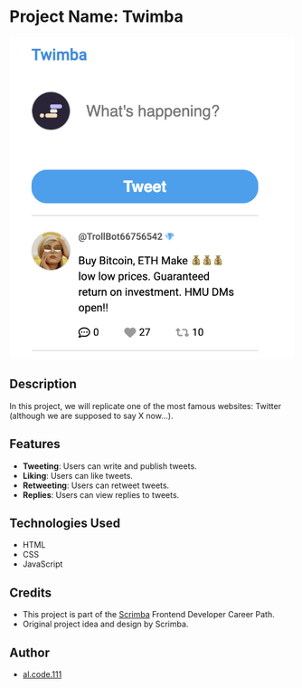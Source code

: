 # Project Name: Twimba

![Website Screenshot](images/twimba-screenshot.png)

## Description

In this project, we will replicate one of the most famous websites: Twitter (although we are supposed to say X now...).

## Features

- **Tweeting**: Users can write and publish tweets.
- **Liking**: Users can like tweets.
- **Retweeting**: Users can retweet tweets.
- **Replies**: Users can view replies to tweets.

## Technologies Used

- HTML
- CSS
- JavaScript

## Credits

- This project is part of the [Scrimba](https://scrimba.com/learn/frontend) Frontend Developer Career Path.
- Original project idea and design by Scrimba.

## Author

- [al.code.111](https://github.com/alcode111)
